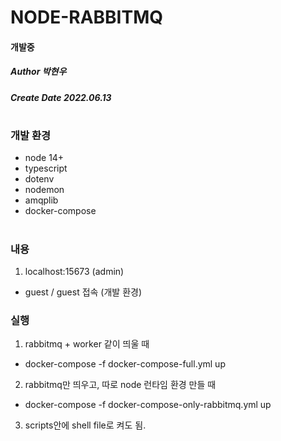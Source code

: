 # NODE-RABBITMQ
#### 개발중
##### Author 박현우
##### Create Date 2022.06.13
#
### 개발 환경
* node 14+
* typescript
* dotenv
* nodemon
* amqplib
* docker-compose
#
### 내용
1. localhost:15673 (admin)
* guest / guest 접속 (개발 환경)
### 실행
1. rabbitmq + worker 같이 띄울 때
* docker-compose -f docker-compose-full.yml up 
2. rabbitmq만 띄우고, 따로 node 런타임 환경 만들 때
* docker-compose -f docker-compose-only-rabbitmq.yml up 
3. scripts안에 shell file로 켜도 됨.